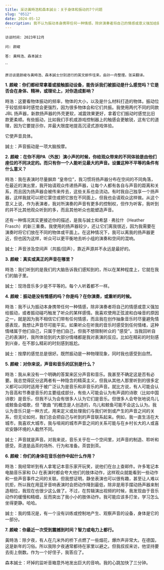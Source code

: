 ```yaml
---
title: 采访黃時浩和森本誠士：关于身体和振动的7个问题
slug: "0512"
date: 2024-05-12
description: 我不认为振动本身携带任何一种情感，除非演奏者将自己的情感或意义强加给振动，或者振动碰巧触发了听众的某样感情。
---
```

`访谈时间: 2023年12月`

`问: 颜峻`

`答: 黃時浩、森本誠士`

``

`原访谈是颜峻与黃時浩、森本誠士分别进行的英文邮件往来。由孙一舟整理。张采翻译。`

**1. 颜峻：你们都经常拿着或接触振动设备，能告诉我们被振动是什么感觉吗？它是否会在身体、精神，或理论上，对你造成影响？**

時浩：这要看物体振动的频率，物体的大小，以及是什么材料打造的物体。振动位于较低频率时感觉会更强烈，因为很多物体会和它们共振。我使用两代不同的同款 JBL 扬声器，新款扬声器的外壳更软，减震效果更好，拿着它们振动时感觉比旧款更柔顺。有些振动，比如我们手机或游戏控制器上的触感会更敏锐，这有它的道理，因为它要提示你，并最大限度地提高沉浸式游戏体验。

它使声音具体。

誠士：声音振动是一项大脑按摩。

**2. 颜峻：在你不用PA（外放）演小声的时候，你给观众带来的不同体验是由他们座位的不同决定的。而只有你一个人能听见最大的声音。设置这种不平等的条件有什么意义？**

時浩：我在表演时尽量摒弃 “皇帝位”，我习惯将扬声器分布在空间的不同角落，在最近的演出里，我开始请观众传递扬声器，让每个人都有各自与声音的距离和关系，而且因为扬声器会被传来传去，这些关系也会流动。有时我自己独享一个扬声器，这样我就可以把它蒙住或把它放在不同面上，但我也会请观众这样做。从这个意义上说，作为表演者，我对所演奏的声音有更多的控制权，但作为听客，我听到的并不比其他观众听到的多，而且其他听众也能塑造声音。

还有一种情况其实更接近你的描述，是我与誠士和希瑟 · 弗拉什（Heather Frasch）的新三重奏。我使用的扬声器较少，还让它们离我很近，因为我需要在演奏时将它们放在不同的物体或平面上。在这种情况下，我可以离我的扬声器更近，但也因为这样，听众可以更平衡地去听小组的演奏和空间的混响。

誠士：声音涉及空间声（共振/回声），靠近声源并不永远是最好的。

**3. 颜峻：真实或真正的声音在哪里？**

時浩：我们听到的是我们的大脑告诉我们感知到的，所以在某种程度上，它就在我们的脑子里。

誠士：现场音乐多少是不平等的。每个人听着都不一样。

**4. 颜峻：振动是没有情感的吗？你是吗？在你演奏，或重听的时候。**

時浩：我不认为振动本身携带任何一种情感，除非演奏者将自己的情感或意义强加给振动，或者振动碰巧触发了听众的某样感情。我喜欢使用正弦波和白噪音的原因之一，就是因为我不相信它们带有任何情感，而且我在创作抽象音乐时尽量避免情感表现，我想让声音尽可能平实。如果听众在听我的音乐时感受到任何情绪，这种情绪属于他们自己，只属于他们自己，但我不想限制听众的 "感受"。当我回听自己的表演时，我所体验到的大部分情绪都是我对表演的反应。比如在精彩的时刻感到兴奋，在不那么精彩的时刻感到尴尬。

誠士：按摩的感觉总是很好。既然振动是一种物理现象，同时我也感受到自然。

**5. 颜峻：对你来说，声音和音乐的区别是什么？**

時浩：我从来没有一个明确的答案来区分声音和音乐。我甚至不确定这是否有必要。我总觉得区分这两者有一种隐含的精英主义，但我从其他人那里听到的很多定义都可以同时适用于被广泛认为是音乐和非音乐的声音。就比方说，有人可能会认为音高和节奏是音乐的主要组成部分，有些人可能会认为有声调的诗歌（比如中国诗歌）是音乐，但我不认为会有很多人认为它们是音乐。但很多人会夸张地说鸟儿或鲸鱼会唱歌，但 "歌曲 “的概念是人创造的，鸟儿和鲸鱼可能不会这么认为。我认为音乐只是一种方式，用来定义或处理我们与我们听到或产生的声音之间的关系，但无论如何，我们总会把自己与听到的声音联系起来。例如，我一直生活在大城市，我喜欢大城市，我与喧闹的城市声音之间的关系可能与在乡村长大的人或喜欢安静环境的人截然不同。

誠士：声音就是声音。对我来说，音乐关乎在一个空间里，对声音的制造、聆听和感受。茶道是品茶的场所、行为和准备。茶尝到茶。

**6. 颜峻：你们的身体在音乐创作中起什么作用？**

時浩：我经常听到有人拿笔记本音乐家开玩笑，说他们在台上查邮件。许多笔记本电脑音乐家和 DJ 在表演时都会夸大他们的肢体动作，这样观众就能看到一些动作和一些声音事件之间的关联。但我想证明，静坐表演也可以很有趣，甚至让人难以抗拒，所以我在用蓝牙音响表演时会把动作降到最低，除非是用手摆动扬声器来制造相位，我现在也很少这么做了。不过，在剪辑演出视频的时候，我发现由于音乐动作的缓慢和精细，反而突出了我小小的肢体动作。我可能应该多打坐，学习怎么坐得更静。哈哈。

誠士：我的情况是，有一个没有训练或控制地产生、观察声音的设备，身体是它的一部分。

**7. 颜峻：你最近一次受到震撼到时间？智力或电力上都行。**

黃時浩：除夕夜，有人在几米外的桥下点燃了一些烟花，爆炸声非常大。在德国，这是新年的习俗。所以我除夕夜通常都待在家里以避之。但我叔叔来访，他坚持要去街上倒数。作为一个好侄子，我答应了。

森本誠士：坏掉的监听音箱意外地发出巨大的音响。我的心跳加快了三分钟。
